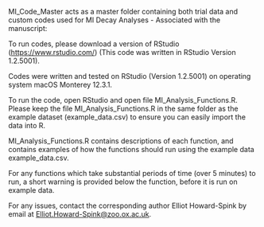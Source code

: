 


MI_Code_Master acts as a master folder containing both trial data and custom codes used for MI Decay Analyses - Associated with the manuscript: 

To run codes, please download a version of RStudio (https://www.rstudio.com/) (This code was written in RStudio Version 1.2.5001).

Codes were written and tested on RStudio (Version 1.2.5001) on operating system macOS Monterey 12.3.1.

To run the code, open RStudio and open file MI_Analysis_Functions.R. Please keep the file MI_Analysis_Functions.R in the same folder as the example dataset (example_data.csv) to ensure you can easily import the data into R.

MI_Analysis_Functions.R contains descriptions of each function, and contains examples of how the functions should run using the example data example_data.csv.

For any functions which take substantial periods of time (over 5 minutes) to run, a short warning is provided below the function, before it is run on example data.

For any issues, contact the corresponding author Elliot Howard-Spink by email at Elliot.Howard-Spink@zoo.ox.ac.uk.

